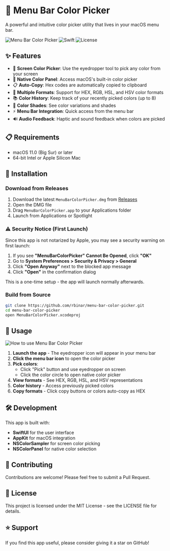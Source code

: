 # 🎨 Menu Bar Color Picker

A powerful and intuitive color picker utility that lives in your macOS menu bar.

![Menu Bar Color Picker](https://img.shields.io/badge/macOS-11.0+-blue.svg)
![Swift](https://img.shields.io/badge/Swift-5.0+-orange.svg)
![License](https://img.shields.io/badge/License-MIT-green.svg)

## ✨ Features

- 🎯 **Screen Color Picker**: Use the eyedropper tool to pick any color from your screen
- 🎨 **Native Color Panel**: Access macOS's built-in color picker
- 📋 **Auto-Copy**: Hex codes are automatically copied to clipboard
- 🎨 **Multiple Formats**: Support for HEX, RGB, HSL, and HSV color formats
- 📚 **Color History**: Keep track of your recently picked colors (up to 8)
- 🌈 **Color Shades**: See color variations and shades
- ⚡ **Menu Bar Integration**: Quick access from the menu bar
- 🔊 **Audio Feedback**: Haptic and sound feedback when colors are picked

## 📋 Requirements

- macOS 11.0 (Big Sur) or later
- 64-bit Intel or Apple Silicon Mac

## 🚀 Installation

### Download from Releases
1. Download the latest `MenuBarColorPicker.dmg` from [Releases](https://github.com/rbinar/menu-bar-color-picker/releases)
2. Open the DMG file
3. Drag `MenuBarColorPicker.app` to your Applications folder
4. Launch from Applications or Spotlight

### ⚠️ Security Notice (First Launch)
Since this app is not notarized by Apple, you may see a security warning on first launch:
1. If you see **"MenuBarColorPicker" Cannot Be Opened**, click **"OK"**
2. Go to **System Preferences > Security & Privacy > General**
3. Click **"Open Anyway"** next to the blocked app message
4. Click **"Open"** in the confirmation dialog

This is a one-time setup - the app will launch normally afterwards.

### Build from Source
```bash
git clone https://github.com/rbinar/menu-bar-color-picker.git
cd menu-bar-color-picker
open MenuBarColorPicker.xcodeproj
```

## 🎯 Usage

![How to use Menu Bar Color Picker](screenshot-how-to-use.gif)

1. **Launch the app** - The eyedropper icon will appear in your menu bar
2. **Click the menu bar icon** to open the color picker
3. **Pick colors**:
   - Click "Pick" button and use eyedropper on screen
   - Click the color circle to open native color picker
4. **View formats** - See HEX, RGB, HSL, and HSV representations
5. **Color history** - Access previously picked colors
6. **Copy formats** - Click copy buttons or colors auto-copy as HEX

## 🛠️ Development

This app is built with:
- **SwiftUI** for the user interface
- **AppKit** for macOS integration
- **NSColorSampler** for screen color picking
- **NSColorPanel** for native color selection

## 🤝 Contributing

Contributions are welcome! Please feel free to submit a Pull Request.

## 📄 License

This project is licensed under the MIT License - see the LICENSE file for details.

## ⭐ Support

If you find this app useful, please consider giving it a star on GitHub!